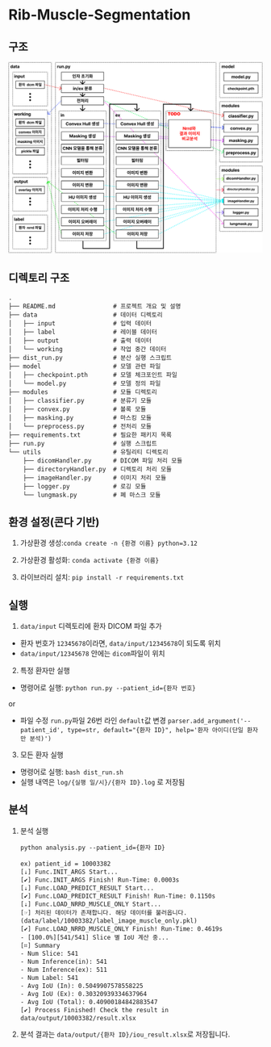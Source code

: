 # Rib-Muscle-Segmentation

## 구조

![구조](resource/structure.png)

## 디렉토리 구조

```
.
├── README.md                # 프로젝트 개요 및 설명
├── data                     # 데이터 디렉토리
│   ├── input                # 입력 데이터
│   ├── label                # 레이블 데이터
│   ├── output               # 출력 데이터
│   └── working              # 작업 중간 데이터
├── dist_run.py              # 분산 실행 스크립트
├── model                    # 모델 관련 파일
│   ├── checkpoint.pth       # 모델 체크포인트 파일
│   └── model.py             # 모델 정의 파일
├── modules                  # 모듈 디렉토리
│   ├── classifier.py        # 분류기 모듈
│   ├── convex.py            # 볼록 모듈
│   ├── masking.py           # 마스킹 모듈
│   └── preprocess.py        # 전처리 모듈
├── requirements.txt         # 필요한 패키지 목록
├── run.py                   # 실행 스크립트
└── utils                    # 유틸리티 디렉토리
    ├── dicomHandler.py      # DICOM 파일 처리 모듈
    ├── directoryHandler.py  # 디렉토리 처리 모듈
    ├── imageHandler.py      # 이미지 처리 모듈
    ├── logger.py            # 로깅 모듈
    └── lungmask.py          # 폐 마스크 모듈
```

## 환경 설정(콘다 기반)

1. 가상환경 생성:`conda create -n {환경 이름} python=3.12`

2. 가상환경 활성화: `conda activate {환경 이름}`

3. 라이브러리 설치: `pip install -r requirements.txt`

## 실행

1. `data/input` 디렉토리에 환자 DICOM 파일 추가

-   환자 번호가 `12345678`이라면, `data/input/12345678`이 되도록 위치
-   `data/input/12345678` 안에는 `dicom`파일이 위치

2. 특정 환자만 실행

-   명령어로 실행: `python run.py --patient_id={환자 번호}`

or

-   파일 수정
    `run.py`파일 26번 라인 `default`값 변경
    `parser.add_argument('--patient_id', type=str, default="{환자 ID}", help='환자 아이디(단일 환자만 분석)')`

3. 모든 환자 실행

-   명령어로 실행: `bash dist_run.sh`
-   실행 내역은 `log/{실행 일/시}/{환자 ID}.log` 로 저장됨

## 분석

1. 분석 실행

    ```
    python analysis.py --patient_id={환자 ID}

    ex) patient_id = 10003382
    [⇣] Func.INIT_ARGS Start...
    [✔︎] Func.INIT_ARGS Finish! Run-Time: 0.0003s
    [⇣] Func.LOAD_PREDICT_RESULT Start...
    [✔︎] Func.LOAD_PREDICT_RESULT Finish! Run-Time: 0.1150s
    [⇣] Func.LOAD_NRRD_MUSCLE_ONLY Start...
    [☞] 처리된 데이터가 존재합니다. 해당 데이터를 불러옵니다. (data/label/10003382/label_image_muscle_only.pkl)
    [✔︎] Func.LOAD_NRRD_MUSCLE_ONLY Finish! Run-Time: 0.4619s
    - [100.0%][541/541] Slice 별 IoU 계산 중...
    [⌗] Summary
    - Num Slice: 541
    - Num Inference(in): 541
    - Num Inference(ex): 511
    - Num Label: 541
    - Avg IoU (In): 0.5049907578558225
    - Avg IoU (Ex): 0.30320939334637964
    - Avg IoU (Total): 0.40900184842883547
    [✔︎] Process Finished! Check the result in data/output/10003382/result.xlsx

    ```

2. 분석 결과는 `data/output/{환자 ID}/iou_result.xlsx`로 저장됩니다.
